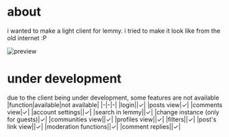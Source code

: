 # about
i wanted to make a light client for lemmy. i tried to make it look like from the old internet :P

![preview](https://github.com/user-attachments/assets/dd701ad1-eb5a-4a9f-89a6-d4677ca9f818)

# under development
due to the client being under development, some features are not available
|function|available|not available|
|-|-|-|
|login||✓|
|posts view|✓|
|comments view|✓|
|account settings||✓|
|search in lemmy||✓|
|change instance (only for guests)|✓|
|communities view||✓|
|profiles view||✓|
|filters||✓|
|post's link view||✓|
|moderation functions||✓|
|comment replies||✓|
